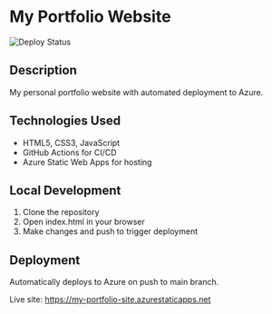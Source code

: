 # My Portfolio Website

![Deploy Status](https://github.com/YOUR_USERNAME/my-portfolio/actions/workflows/deploy.yml/badge.svg)

## Description
My personal portfolio website with automated deployment to Azure.

## Technologies Used
- HTML5, CSS3, JavaScript
- GitHub Actions for CI/CD
- Azure Static Web Apps for hosting

## Local Development
1. Clone the repository
2. Open index.html in your browser
3. Make changes and push to trigger deployment

## Deployment
Automatically deploys to Azure on push to main branch.

Live site: https://my-portfolio-site.azurestaticapps.net